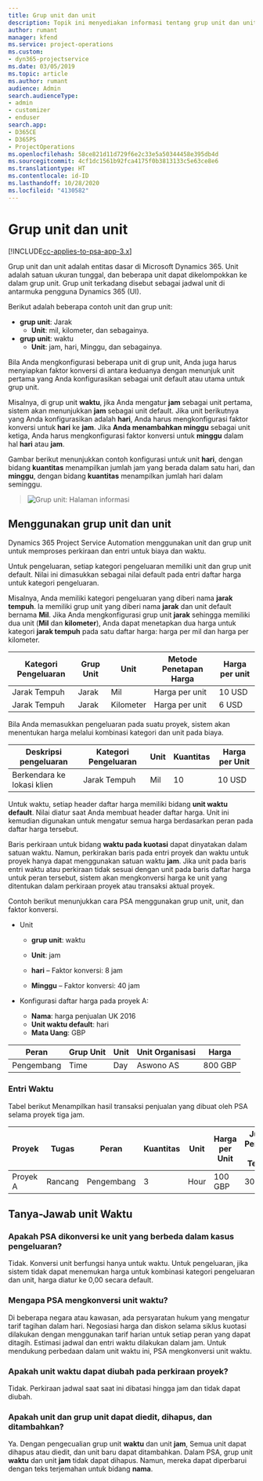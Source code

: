 ```yaml
---
title: Grup unit dan unit
description: Topik ini menyediakan informasi tentang grup unit dan unit.
author: rumant
manager: kfend
ms.service: project-operations
ms.custom:
- dyn365-projectservice
ms.date: 03/05/2019
ms.topic: article
ms.author: rumant
audience: Admin
search.audienceType:
- admin
- customizer
- enduser
search.app:
- D365CE
- D365PS
- ProjectOperations
ms.openlocfilehash: 58ce821d11d729f6e2c33e5a50344458e395db4d
ms.sourcegitcommit: 4cf1dc1561b92fca4175f0b3813133c5e63ce8e6
ms.translationtype: HT
ms.contentlocale: id-ID
ms.lasthandoff: 10/28/2020
ms.locfileid: "4130582"
---
```

# <a name="unit-groups-and-units"></a>Grup unit dan unit

[!INCLUDE[cc-applies-to-psa-app-3.x](../includes/cc-applies-to-psa-app-3x.md)]

Grup unit dan unit adalah entitas dasar di Microsoft Dynamics 365. Unit adalah satuan ukuran tunggal, dan beberapa unit dapat dikelompokkan ke dalam grup unit. Grup unit terkadang disebut sebagai jadwal unit di antarmuka pengguna Dynamics 365 (UI). 

Berikut adalah beberapa contoh unit dan grup unit:
 
- **grup unit**: Jarak 
    - **Unit**: mil, kilometer, dan sebagainya.
- **grup unit**: waktu
    - **Unit**: jam, hari, Minggu, dan sebagainya. 

Bila Anda mengkonfigurasi beberapa unit di grup unit, Anda juga harus menyiapkan faktor konversi di antara keduanya dengan menunjuk unit pertama yang Anda konfigurasikan sebagai unit default atau utama untuk grup unit. 

Misalnya, di grup unit **waktu**, jika Anda mengatur **jam** sebagai unit pertama, sistem akan menunjukkan **jam** sebagai unit default. Jika unit berikutnya yang Anda konfigurasikan adalah **hari**, Anda harus mengkonfigurasi faktor konversi untuk **hari** ke **jam**. Jika **Anda menambahkan minggu** sebagai unit ketiga, Anda harus mengkonfigurasi faktor konversi untuk **minggu** dalam hal **hari** atau **jam**. 

Gambar berikut menunjukkan contoh konfigurasi untuk unit **hari**, dengan bidang **kuantitas** menampilkan jumlah jam yang berada dalam satu hari, dan **minggu**, dengan bidang **kuantitas** menampilkan jumlah hari dalam seminggu.

> ![Grup unit: Halaman informasi](media/advanced-2.png)

## <a name="using-units-and-unit-groups"></a>Menggunakan grup unit dan unit

Dynamics 365 Project Service Automation menggunakan unit dan grup unit untuk memproses perkiraan dan entri untuk biaya dan waktu. 

Untuk pengeluaran, setiap kategori pengeluaran memiliki unit dan grup unit default. Nilai ini dimasukkan sebagai nilai default pada entri daftar harga untuk kategori pengeluaran. 

Misalnya, Anda memiliki kategori pengeluaran yang diberi nama **jarak tempuh**. Ia memiliki grup unit yang diberi nama **jarak** dan unit default bernama **Mil**. Jika Anda mengkonfigurasi grup unit **jarak** sehingga memiliki dua unit (**Mil** dan **kilometer**), Anda dapat menetapkan dua harga untuk kategori **jarak tempuh** pada satu daftar harga: harga per mil dan harga per kilometer.

| Kategori Pengeluaran  | Grup Unit  | Unit      | Metode Penetapan Harga  | Harga per unit  |
|-------------------|---------------|-----------|-------------------|-------------------|
| Jarak Tempuh           | Jarak      | Mil      | Harga per unit    | 10 USD            |
| Jarak Tempuh           | Jarak      | Kilometer | Harga per unit    |  6 USD            |

Bila Anda memasukkan pengeluaran pada suatu proyek, sistem akan menentukan harga melalui kombinasi kategori dan unit pada biaya. 

| Deskripsi pengeluaran        | Kategori Pengeluaran  | Unit  | Kuantitas  | Harga per Unit   |
|----------------------------|---------------------|-------|-----------|----------------|
| Berkendara ke lokasi klien | Jarak Tempuh             | Mil  | 10        | 10 USD         |

Untuk waktu, setiap header daftar harga memiliki bidang **unit waktu default**. Nilai diatur saat Anda membuat header daftar harga. Unit ini kemudian digunakan untuk mengatur semua harga berdasarkan peran pada daftar harga tersebut.

Baris perkiraan untuk bidang **waktu pada kuotasi** dapat dinyatakan dalam satuan waktu. Namun, perkirakan baris pada entri proyek dan waktu untuk proyek hanya dapat menggunakan satuan waktu **jam**. Jika unit pada baris entri waktu atau perkiraan tidak sesuai dengan unit pada baris daftar harga untuk peran tersebut, sistem akan mengkonversi harga ke unit yang ditentukan dalam perkiraan proyek atau transaksi aktual proyek.

Contoh berikut menunjukkan cara PSA menggunakan grup unit, unit, dan faktor konversi.
- Unit

   - **grup unit**: waktu 
   - **Unit**: jam 
    
    - **hari** – Faktor konversi: 8 jam       
    - **Minggu** – Faktor konversi: 40 jam  
        
- Konfigurasi daftar harga pada proyek A:

    - **Nama**: harga penjualan UK 2016 
    - **Unit waktu default**: hari 
    - **Mata Uang**: GBP

| Peran      | Grup Unit | Unit | Unit Organisasi | Harga   |
|-----------|------------|------|---------------------|---------|
| Pengembang | Time       | Day  | Aswono AS          | 800 GBP |

### <a name="time-entry"></a>Entri Waktu

Tabel berikut Menampilkan hasil transaksi penjualan yang dibuat oleh PSA selama proyek tiga jam.


| Proyek   | Tugas    | Peran      | Kuantitas | Unit  | Harga per Unit | Jumlah Penjualan Tak Tertagih |
|-----------|---------|-----------|----------|-------|------------|-----------------------|
| Proyek A | Rancang  | Pengembang | 3        | Hour  | 100 GBP    | 300 GBP               |

## <a name="time-unit-faq"></a>Tanya-Jawab unit Waktu

### <a name="does-psa-convert-to-different-units-in-the-case-of-expenses"></a>Apakah PSA dikonversi ke unit yang berbeda dalam kasus pengeluaran?
Tidak. Konversi unit berfungsi hanya untuk waktu. Untuk pengeluaran, jika sistem tidak dapat menemukan harga untuk kombinasi kategori pengeluaran dan unit, harga diatur ke 0,00 secara default.

### <a name="why-does-psa-convert-time-units"></a>Mengapa PSA mengkonversi unit waktu?
Di beberapa negara atau kawasan, ada persyaratan hukum yang mengatur tarif tagihan dalam hari. Negosiasi harga dan diskon selama siklus kuotasi dilakukan dengan menggunakan tarif harian untuk setiap peran yang dapat ditagih. Estimasi jadwal dan entri waktu dilakukan dalam jam. Untuk mendukung perbedaan dalam unit waktu ini, PSA mengkonversi unit waktu.

### <a name="can-time-units-be-changed-on-project-estimates"></a>Apakah unit waktu dapat diubah pada perkiraan proyek?
Tidak. Perkiraan jadwal saat saat ini dibatasi hingga jam dan tidak dapat diubah.

### <a name="can-units-and-unit-groups-be-edited-deleted-and-added"></a>Apakah unit dan grup unit dapat diedit, dihapus, dan ditambahkan?
Ya. Dengan pengecualian grup unit **waktu** dan unit **jam**, Semua unit dapat dihapus atau diedit, dan unit baru dapat ditambahkan. Dalam PSA, grup unit **waktu** dan unit **jam** tidak dapat dihapus. Namun, mereka dapat diperbarui dengan teks terjemahan untuk bidang **nama**.
